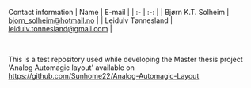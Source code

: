 <!--- ################################################################################################################# --->
Contact information
| Name                        | E-mail                |
| :-                          | :-:                   |
| Bjørn K.T. Solheim           | bjorn_solheim@hotmail.no  |
| Leidulv Tønnesland           | leidulv.tonnesland@gmail.com |

<br />
<!--- ################################################################################################################# --->

This is a test repository used while developing the Master thesis project 'Analog Automagic layout' available on https://github.com/Sunhome22/Analog-Automagic-Layout

